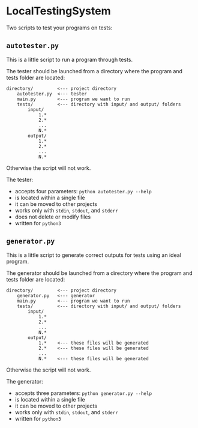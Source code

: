 # LocalTestingSystem

Two scripts to test your programs on tests:  

## `autotester.py`
This is a little script to run a program through tests.  

The tester should be launched from a directory where the program and tests folder are located:  
```
directory/         <--- project directory
    autotester.py  <--- tester
    main.py        <--- program we want to run
    tests/         <--- directory with input/ and output/ folders
        input/
            1.*
            2.*
            ...
            N.*
        output/
            1.*
            2.*
            ...
            N.*
```
Otherwise the script will not work.

The tester:  
* accepts four parameters: `python autotester.py --help`  
* is located within a single file  
* it can be moved to other projects  
* works only with `stdin`, `stdout`, and `stderr`  
* does not delete or modify files  
* written for `python3`  

## `generator.py`
This is a little script to generate correct outputs for tests using an ideal program.  

The generator should be launched from a directory where the program and tests folder are located:  
```
directory/         <--- project directory
    generator.py   <--- generator
    main.py        <--- program we want to run
    tests/         <--- directory with input/ and output/ folders
        input/
            1.*
            2.*
            ...
            N.*
        output/
            1.*    <--- these files will be generated
            2.*    <--- these files will be generated
            ...
            N.*    <--- these files will be generated
```
Otherwise the script will not work.  

The generator:
* accepts three parameters: `python generator.py --help`
* is located within a single file
* it can be moved to other projects
* works only with `stdin`, `stdout`, and `stderr`
* written for `python3`